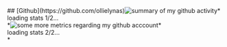 <!-- META A graphical summary of the github activity of Ollie Lynas META -->## [Github](https://github.com/ollielynas)<img src="https://myreadme.vercel.app/api/embed/ollielynas?panels=userstatistics,toprepositories,toplanguages,commitgraph" alt="summary of my github activity" onload="document.getElementById('remove-me1').style.color = 'transparent'" />*<div id = 'remove-me1'>loading stats 1/2...</div>*<img src="https://metrics.lecoq.io/ollielynas?template=classic&base.header=0&gists=1&lines=1&config.timezone=America%2FToronto" alt="some more metrics regarding my github acccount" onload="document.getElementById('remove-me2').style.color = 'transparent'" />*<div id = 'remove-me2'>loading stats 2/2...</div>*
<!-- LAST EDITED Wed Nov  8 14:23:42 2023 LAST EDITED-->